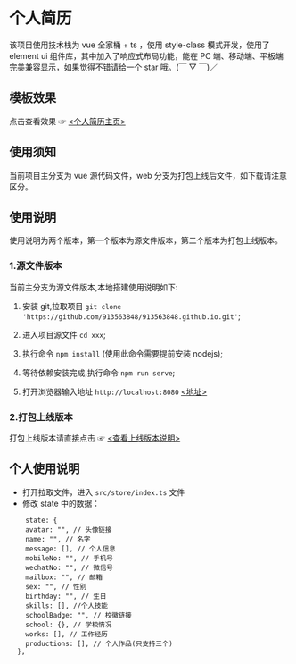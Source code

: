 # 个人简历

该项目使用技术栈为 vue 全家桶 + ts ，使用 style-class 模式开发，使用了 element ui 组件库，其中加入了响应式布局功能，能在 PC 端、移动端、平板端完美兼容显示，如果觉得不错请给一个 star 哦。(￣ ▽ ￣)／

## 模板效果

点击查看效果 ☞ [<个人简历主页>](https://infinite-li.github.io/)

## 使用须知

当前项目主分支为 vue 源代码文件，web 分支为打包上线后文件，如下载请注意区分。

## 使用说明

使用说明为两个版本，第一个版本为源文件版本，第二个版本为打包上线版本。

### 1.源文件版本

当前主分支为源文件版本,本地搭建使用说明如下:

1. 安装 git,拉取项目 `git clone 'https://github.com/913563848/913563848.github.io.git'`;

2. 进入项目源文件 `cd xxx`;

3. 执行命令 `npm install` (使用此命令需要提前安装 nodejs);

4. 等待依赖安装完成,执行命令 `npm run serve`;

5. 打开浏览器输入地址 `http://localhost:8080` [<地址>](http://localhost:8080)

### 2.打包上线版本

打包上线版本请直接点击 ☞ [<查看上线版本说明>](https://github.com/913563848/913563848.github.io/tree/web)

## 个人使用说明

- 打开拉取文件，进入 `src/store/index.ts` 文件
- 修改 state 中的数据：

```
    state: {
    avatar: "", // 头像链接
    name: "", // 名字
    message: [], // 个人信息
    mobileNo: "", // 手机号
    wechatNo: "", // 微信号
    mailbox: "", // 邮箱
    sex: "", // 性别
    birthday: "", // 生日
    skills: [], //个人技能
    schoolBadge: "", // 校徽链接
    school: {}, // 学校情况
    works: [], // 工作经历
    productions: [], // 个人作品(只支持三个)
  },
```
